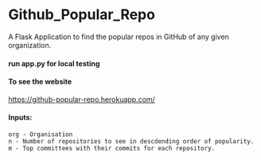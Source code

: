 # Github_Popular_Repo
A Flask Application to find the popular repos in GitHub of any given organization.

#### run app.py for local testing
#### To see the website 
https://github-popular-repo.herokuapp.com/


#### Inputs:
    org - Organisation
    n - Number of repositories to see in descdending order of popularity.
    m - Top committees with their commits for each repository.